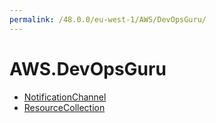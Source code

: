 ```yaml
---
permalink: /48.0.0/eu-west-1/AWS/DevOpsGuru/
---
```


# AWS.DevOpsGuru



* [NotificationChannel](NotificationChannel.md)
* [ResourceCollection](ResourceCollection.md)
